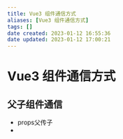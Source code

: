 ```yaml
---
title: Vue3 组件通信方式
aliases: [Vue3 组件通信方式]
tags: []
date created: 2023-01-12 16:55:36
date updated: 2023-01-12 17:00:21
---
```


# Vue3 组件通信方式

## 父子组件通信

- props父传子
- 

